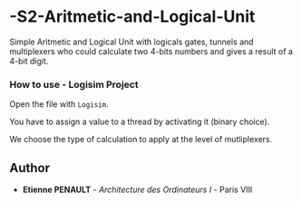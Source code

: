 # -S2-Aritmetic-and-Logical-Unit

Simple Aritmetic and Logical Unit with logicals gates, tunnels and multiplexers who could calculate two 4-bits numbers and gives a result of a 4-bit digit.

### How to use - Logisim Project

Open the file with ```Logisim```.

You have to assign a value to a thread by activating it (binary choice).

We choose the type of calculation to apply at the level of mutliplexers.

## Author

* **Etienne PENAULT** - *Architecture des Ordinateurs I* - Paris VIII
